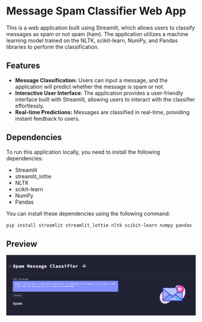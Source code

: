 # Message Spam Classifier Web App

This is a web application built using Streamlit, which allows users to classify messages as spam or not spam (ham). The application utilizes a machine learning model trained on the NLTK, scikit-learn, NumPy, and Pandas libraries to perform the classification.

## Features

- **Message Classification:** Users can input a message, and the application will predict whether the message is spam or not.
- **Interactive User Interface:** The application provides a user-friendly interface built with Streamlit, allowing users to interact with the classifier effortlessly.
- **Real-time Predictions:** Messages are classified in real-time, providing instant feedback to users.

## Dependencies

To run this application locally, you need to install the following dependencies:

- Streamlit
- streamlit_lottie
- NLTK
- scikit-learn
- NumPy
- Pandas

You can install these dependencies using the following command:

```bash
pip install streamlit streamlit_lottie nltk scikit-learn numpy pandas
```

## Preview

![Preview](preview.png)

